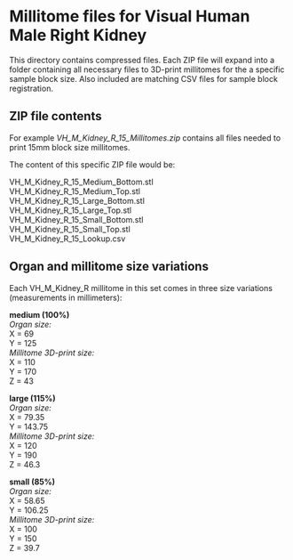 # Millitome files for Visual Human Male Right Kidney

This directory contains compressed files. Each ZIP file will expand into a folder containing all necessary files to 3D-print millitomes for the a specific sample block size. Also included are matching CSV files for sample block registration.

## ZIP file contents

<p>For example <em>VH_M_Kidney_R_15_Millitomes.zip</em> contains all files needed to print 15mm block size millitomes.</p>

<p>The content of this specific ZIP file would be:</p>

VH_M_Kidney_R_15_Medium_Bottom.stl<br>
VH_M_Kidney_R_15_Medium_Top.stl<br>
VH_M_Kidney_R_15_Large_Bottom.stl<br>
VH_M_Kidney_R_15_Large_Top.stl<br>
VH_M_Kidney_R_15_Small_Bottom.stl<br>
VH_M_Kidney_R_15_Small_Top.stl<br>
VH_M_Kidney_R_15_Lookup.csv<br>

## Organ and millitome size variations

<p>Each VH_M_Kidney_R millitome in this set comes in three size variations (measurements in millimeters):</p>

<strong>medium (100%)</strong><br>
<em>Organ size:</em><br>
X = 69<br>
Y = 125<br>
<em>Millitome 3D-print size:</em><br>
X = 110<br>
Y = 170<br>
Z = 43<br>

<strong>large (115%)</strong><br>
<em>Organ size:</em><br>
X = 79.35<br>
Y = 143.75<br>
<em>Millitome 3D-print size:</em><br>
X = 120<br>
Y = 190<br>
Z = 46.3<br>

<strong>small (85%)</strong><br>
<em>Organ size:</em><br>
X = 58.65<br>
Y = 106.25<br>
<em>Millitome 3D-print size:</em><br>
X = 100<br>
Y = 150<br>
Z = 39.7<br>
